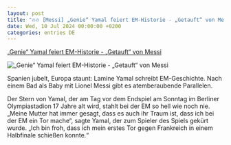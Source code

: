 ```yaml
---
layout: post
title: "🔥🔥 [Messi] „Genie“ Yamal feiert EM-Historie - „Getauft“ von Messi"
date: Wed, 10 Jul 2024 00:00:00 +0200
categories: entries DE
---
```

[„Genie“ Yamal feiert EM-Historie - „Getauft“ von Messi](https://ga.de/sport/em2024/genie-yamal-feiert-em-historie-getauft-von-messi_aid-115969863)

![„Genie“ Yamal feiert EM-Historie - „Getauft“ von Messi](https://ga.de/imgs/93/2/0/6/7/6/9/8/7/3/tok_27b179dc5cb504319434f4acc2e9dd3b/w1200_h630_x740_y1013_ojimcv4ijm-v7-ax-s2048-aab795658cd25f79.jpeg)

Spanien jubelt, Europa staunt: Lamine Yamal schreibt EM-Geschichte. Nach einem Bad als Baby mit Lionel Messi gibt es atemberaubende Parallelen.

Der Stern von Yamal, der am Tag vor dem Endspiel am Sonntag im Berliner Olympiastadion 17 Jahre alt wird, stahlt bei der EM so hell wie noch nie. „Meine Mutter hat immer gesagt, dass es auch ihr Traum ist, dass ich bei der EM ein Tor mache“, sagte Yamal, der zum Spieler des Spiels gekürt wurde. „Ich bin froh, dass ich mein erstes Tor gegen Frankreich in einem Halbfinale schießen konnte.“

